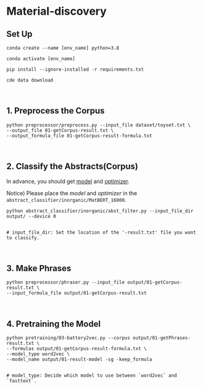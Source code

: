 # Material-discovery

## Set Up

```
conda create --name [env_name] python=3.8
```
```
conda activate [env_name]
```
```
pip install --ignore-installed -r requirements.txt
```
```
cde data download
```
<br/>

## 1. Preprocess the Corpus
```
python preprocessor/preprocess.py --input_file dataset/toyset.txt \
--output_file 01-getCorpus-result.txt \
--output_formula_file 01-getCorpus-result-formula.txt
```
<br/>

## 2. Classify the Abstracts(Corpus)

In advance, you should get [model](https://drive.google.com/file/d/1YwunmwzJ1QlsunJAxeWwr_khMFcofx00/view?usp=drive_link)
and [optimizer](https://drive.google.com/file/d/1H4O9bReCYqrbzpy3T5aTWxnsCUGZDgZ4/view?usp=drive_link).

Notice) Please place the *model* and *optimizer* in the <code>abstract_classifier/inorganic/MatBERT_16000</code>.
```
python abstract_classifier/inorganic/abst_filter.py --input_file_dir output/ --device 0


# input_file_dir: Set the location of the '-result.txt' file you want to classify.
```
<br/>
    

## 3. Make Phrases
```
python preprocessor/phraser.py --input_file output/01-getCorpus-result.txt \
--input_formula_file output/01-getCorpus-result.txt
```
<br/>

## 4. Pretraining the Model
```
python pretraining/03-battery2vec.py --corpus output/01-getPhrases-result.txt \
--formulas output/01-getCorpus-result-formula.txt \
--model_type word2vec \
--model_name output/01-result-model -sg -keep_formula


# model_type: Decide which model to use between `word2vec` and `fasttext`.
```

